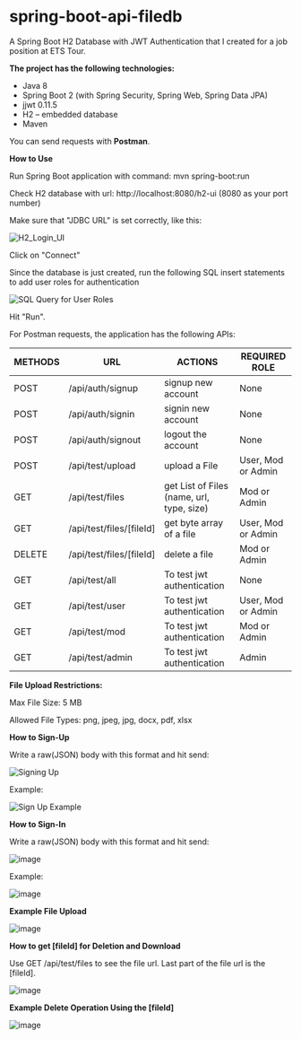 # spring-boot-api-filedb
A Spring Boot H2 Database with JWT Authentication that I created for a job position at ETS Tour.

**The project has the following technologies:**

- Java 8
- Spring Boot 2 (with Spring Security, Spring Web, Spring Data JPA)
- jjwt 0.11.5
- H2 – embedded database
- Maven

You can send requests with **Postman**.


**How to Use**

Run Spring Boot application with command: mvn spring-boot:run

Check H2 database with url: http://localhost:8080/h2-ui (8080 as your port number)

Make sure that "JDBC URL" is set correctly, like this:

![H2_Login_UI](https://github.com/ADenizA/spring-boot-api-filedb/assets/172323000/42068dcc-9cd7-4c00-aadb-9758292b8645)

Click on "Connect"

Since the database is just created, run the following SQL insert statements to add user roles for authentication

![SQL Query for User Roles](https://github.com/ADenizA/spring-boot-api-filedb/assets/172323000/1d263488-d467-4364-9e81-c1ed444c0d5c)

Hit "Run".

For Postman requests, the application has the following APIs:

| **METHODS** | **URL** | **ACTIONS** | **REQUIRED ROLE** |
| --- | --- | --- | --- |
| POST | /api/auth/signup | signup new account | None |
| POST | /api/auth/signin | signin new account | None |
| POST | /api/auth/signout | logout the account | None |
| POST | /api/test/upload | upload a File | User, Mod or Admin |
| GET | /api/test/files | get List of Files (name, url, type, size) | Mod or Admin |
| GET | /api/test/files/[fileId] | get byte array of a file | User, Mod or Admin |
| DELETE | /api/test/files/[fileId] | delete a file | Mod or Admin |
| GET | /api/test/all | To test jwt authentication | None |
| GET | /api/test/user | To test jwt authentication | User, Mod or Admin |
| GET | /api/test/mod | To test jwt authentication | Mod or Admin |
| GET | /api/test/admin | To test jwt authentication | Admin |


**File Upload Restrictions:**

Max File Size: 5 MB

Allowed File Types: png, jpeg, jpg, docx, pdf, xlsx


**How to Sign-Up**

Write a raw(JSON) body with this format and hit send:

![Signing Up](https://github.com/ADenizA/spring-boot-api-filedb/assets/172323000/7f51e041-37c0-4f84-8daa-d84c859b5a1c)

Example:

![Sign Up Example](https://github.com/ADenizA/spring-boot-api-filedb/assets/172323000/a314d914-a094-45de-b1cd-28c1250428b1)


**How to Sign-In**

Write a raw(JSON) body with this format and hit send:

![image](https://github.com/ADenizA/spring-boot-api-filedb/assets/172323000/b4356e8e-7005-4b89-a046-e2d09872d6a1)

Example:

![image](https://github.com/ADenizA/spring-boot-api-filedb/assets/172323000/df923452-ace9-42a3-82f8-c986d8d7ac33)


**Example File Upload**

![image](https://github.com/ADenizA/spring-boot-api-filedb/assets/172323000/684690ea-b738-4b52-9bde-f609fd88f0b0)


**How to get [fileId] for Deletion and Download**

Use GET /api/test/files to see the file url. Last part of the file url is the [fileId].

![image](https://github.com/ADenizA/spring-boot-api-filedb/assets/172323000/f34e5791-19c4-43df-bb58-cfbf5cdd2d63)

**Example Delete Operation Using the [fileId]**

![image](https://github.com/ADenizA/spring-boot-api-filedb/assets/172323000/65e6f849-09a9-4c20-8222-1ca82c7d3a96)
